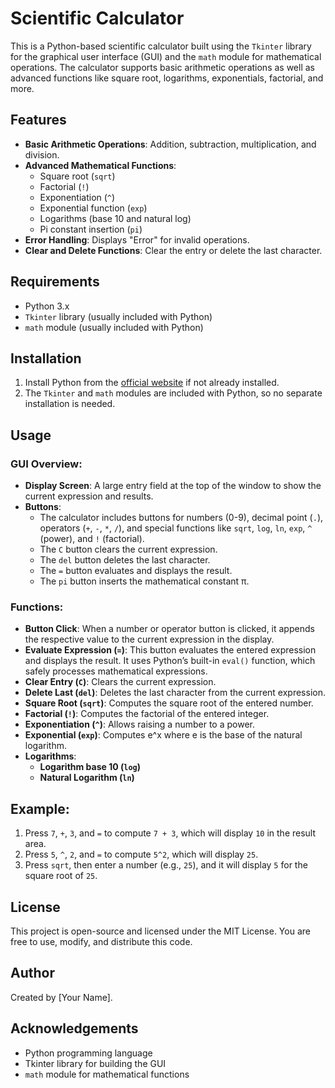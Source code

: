 # Scientific Calculator

This is a Python-based scientific calculator built using the `Tkinter` library for the graphical user interface (GUI) and the `math` module for mathematical operations. The calculator supports basic arithmetic operations as well as advanced functions like square root, logarithms, exponentials, factorial, and more.

## Features

- **Basic Arithmetic Operations**: Addition, subtraction, multiplication, and division.
- **Advanced Mathematical Functions**:
  - Square root (`sqrt`)
  - Factorial (`!`)
  - Exponentiation (`^`)
  - Exponential function (`exp`)
  - Logarithms (base 10 and natural log)
  - Pi constant insertion (`pi`)
- **Error Handling**: Displays "Error" for invalid operations.
- **Clear and Delete Functions**: Clear the entry or delete the last character.

## Requirements

- Python 3.x
- `Tkinter` library (usually included with Python)
- `math` module (usually included with Python)

## Installation

1. Install Python from the [official website](https://www.python.org/downloads/) if not already installed.
2. The `Tkinter` and `math` modules are included with Python, so no separate installation is needed.

## Usage

### GUI Overview:

- **Display Screen**: A large entry field at the top of the window to show the current expression and results.
- **Buttons**:
  - The calculator includes buttons for numbers (0-9), decimal point (`.`), operators (`+`, `-`, `*`, `/`), and special functions like `sqrt`, `log`, `ln`, `exp`, `^` (power), and `!` (factorial).
  - The `C` button clears the current expression.
  - The `del` button deletes the last character.
  - The `=` button evaluates and displays the result.
  - The `pi` button inserts the mathematical constant π.

### Functions:

- **Button Click**: When a number or operator button is clicked, it appends the respective value to the current expression in the display.
- **Evaluate Expression (`=`)**: This button evaluates the entered expression and displays the result. It uses Python’s built-in `eval()` function, which safely processes mathematical expressions.
- **Clear Entry (`C`)**: Clears the current expression.
- **Delete Last (`del`)**: Deletes the last character from the current expression.
- **Square Root (`sqrt`)**: Computes the square root of the entered number.
- **Factorial (`!`)**: Computes the factorial of the entered integer.
- **Exponentiation (`^`)**: Allows raising a number to a power.
- **Exponential (`exp`)**: Computes e^x where e is the base of the natural logarithm.
- **Logarithms**:
  - **Logarithm base 10 (`log`)**
  - **Natural Logarithm (`ln`)**

## Example:

1. Press `7`, `+`, `3`, and `=` to compute `7 + 3`, which will display `10` in the result area.
2. Press `5`, `^`, `2`, and `=` to compute `5^2`, which will display `25`.
3. Press `sqrt`, then enter a number (e.g., `25`), and it will display `5` for the square root of `25`.

## License

This project is open-source and licensed under the MIT License. You are free to use, modify, and distribute this code.

## Author

Created by [Your Name]. 

## Acknowledgements

- Python programming language
- Tkinter library for building the GUI
- `math` module for mathematical functions

